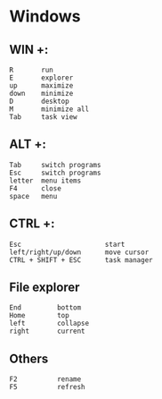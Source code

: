 # Windows


## WIN +:
```
R       run
E       explorer
up      maximize
down    minimize
D       desktop
M       minimize all
Tab     task view
```

## ALT +:
```
Tab     switch programs
Esc     switch programs
letter  menu items
F4      close
space   menu	
```

## CTRL +:
```
Esc                     start
left/right/up/down      move cursor
CTRL + SHIFT + ESC      task manager
```	

## File explorer
```
End         bottom
Home        top
left        collapse
right       current
```

## Others
```
F2          rename
F5          refresh
```